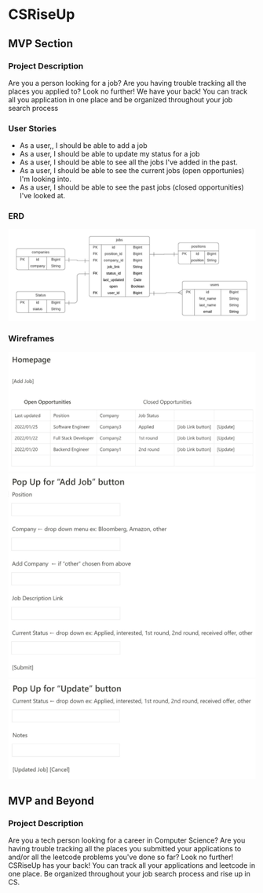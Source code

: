 # CSRiseUp

## MVP Section

### Project Description

Are you a person looking for a job? Are you having trouble tracking all the places you applied to? Look no further! We have your back! You can track all you application in one place and be organized throughout your job search process

### User Stories
- As a user,, I should be able to add a job
- As a user, I should be able to update my status for a job
- As a user, I should be able to see all the jobs I've added in the past.
- As a user, I should be able to see the current jobs (open opportunies) I'm looking into.
- As a user, I should be able to see the past jobs (closed opportunities) I've looked at.

### ERD

![](planning/erd.png)

### Wireframes

![](planning/home.jpg)
![](planning/add-job-form.jpg)
![](planning/update-job-form.jpg)

## MVP and Beyond

### Project Description

Are you a tech person looking for a career in Computer Science? Are you having trouble tracking all the places you submitted your applications to and/or all the leetcode problems you've done so far? Look no further! CSRiseUp has your back! You can track all your applications and leetcode in one place. Be organized throughout your job search process and rise up in CS.
